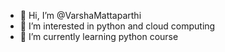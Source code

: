 - 👋 Hi, I’m @VarshaMattaparthi
- 👀 I’m interested in python and cloud computing
- 🌱 I’m currently learning python course
<!---
VarshaMattaparthi/VarshaMattaparthi is a ✨ special ✨ repository because its `README.md` (this file) appears on your GitHub profile.
You can click the Preview link to take a look at your changes.
--->
